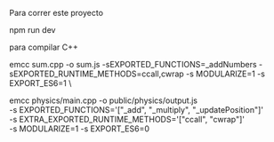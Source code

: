Para correr este proyecto

npm run dev

para compilar C++

emcc sum.cpp -o sum.js -sEXPORTED_FUNCTIONS=_addNumbers -sEXPORTED_RUNTIME_METHODS=ccall,cwrap -s MODULARIZE=1 -s EXPORT_ES6=1
\

emcc physics/main.cpp -o public/physics/output.js \
    -s EXPORTED_FUNCTIONS='["_add", "_multiply", "_updatePosition"]' \
    -s EXTRA_EXPORTED_RUNTIME_METHODS='["ccall", "cwrap"]' \
    -s MODULARIZE=1 -s EXPORT_ES6=0